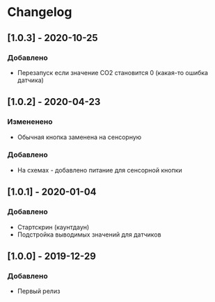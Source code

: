 # Changelog
## [1.0.3] - 2020-10-25
### Добавлено
- Перезапуск если значение CO2 становится 0 (какая-то ошибка датчика)

## [1.0.2] - 2020-04-23
### Измененено
- Обычная кнопка заменена на сенсорную

### Добавлено
- На схемах - добавлено питание для сенсорной кнопки

## [1.0.1] - 2020-01-04
### Добавлено
- Стартскрин (каунтдаун)
- Подстройка выводимых значений для датчиков

## [1.0.0] - 2019-12-29
### Добавлено
- Первый релиз
